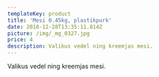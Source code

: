 ```yaml
---
templateKey: product
title: 'Mesi 0.45kg, plastikpurk'
date: 2018-12-28T13:35:11.814Z
picture: /img/_mg_0327.jpg
price: 4
description: Valikus vedel ning kreemjas mesi.
---
```

 Valikus vedel ning kreemjas mesi.
